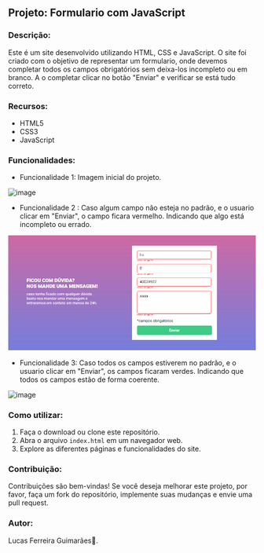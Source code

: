 ## Projeto: Formulario com JavaScript

### Descrição:
Este é um site desenvolvido utilizando HTML, CSS e JavaScript. O site foi criado com o objetivo de representar um formulario, onde devemos completar todos os campos obrigatórios sem deixa-los incompleto ou em branco. A o completar clicar no botão "Enviar" e verificar se está tudo correto.

### Recursos:
- HTML5
- CSS3
- JavaScript

### Funcionalidades:
- Funcionalidade 1: Imagem inicial do projeto.
  
![image](https://github.com/lfguimara/Formulario-JS/assets/138631124/2b565939-a1fe-492d-8f0a-f28ddd52f8fa)

- Funcionalidade 2 : Caso algum campo não esteja no padrão, e o usuario clicar em "Enviar", o campo ficara vermelho. Indicando que algo está incompleto ou errado.

![alt text](image-1.png)

- Funcionalidade 3: Caso todos os campos estiverem no padrão, e o usuario clicar em "Enviar", os campos ficaram verdes. Indicando que todos os campos estão de forma coerente.

![image](https://github.com/lfguimara/Formulario-JS/assets/138631124/f98dae32-7b10-4f23-b258-c1ad882d7c09)

### Como utilizar:
1. Faça o download ou clone este repositório.
2. Abra o arquivo `index.html` em um navegador web.
3. Explore as diferentes páginas e funcionalidades do site.


### Contribuição:
Contribuições são bem-vindas! Se você deseja melhorar este projeto, por favor, faça um fork do repositório, implemente suas mudanças e envie uma pull request.

### Autor:
Lucas Ferreira Guimarães👾.
